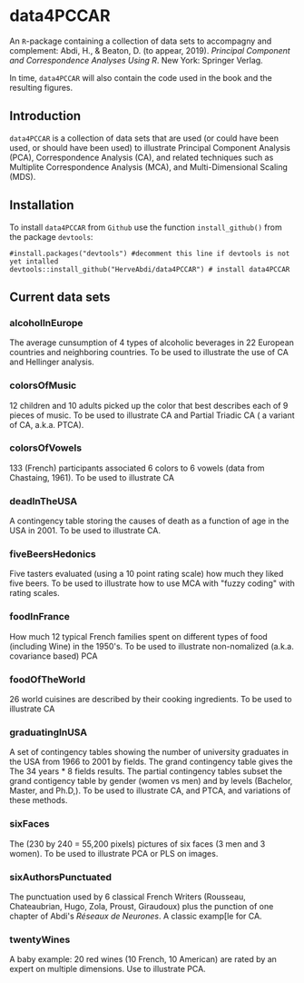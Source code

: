 # data4PCCAR

An `R`-package containing a collection of data sets to accompagny and complement:
Abdi, H., & Beaton, D. (to appear, 2019).
*Principal Component and Correspondence Analyses Using R*. New York: Springer Verlag. 

In time, `data4PCCAR` will also contain the code used in the book and the resulting figures.

## Introduction

`data4PCCAR` is a collection of data sets that are used (or could have been used, or should have been used) to illustrate Principal Component Analysis (PCA),  Correspondence Analysis (CA), and related techniques such as Multiplite Correspondence Analysis (MCA), and Multi-Dimensional Scaling (MDS).

## Installation

To install `data4PCCAR` from `Github` use the function `install_github()`  from the package `devtools`:

```{r}
#install.packages("devtools") #decomment this line if devtools is not yet intalled
devtools::install_github("HerveAbdi/data4PCCAR") # install data4PCCAR
```



## Current data sets

### alcoholInEurope

The average cunsumption of 4 types of alcoholic beverages in 22 European countries and neighboring countries.
To be used to illustrate the use of CA and Hellinger analysis.

### colorsOfMusic

12 children and 10 adults picked up the color that best describes
each of 9 pieces of music.
To be used to illustrate CA and Partial Triadic CA ( a variant of CA, a.k.a. PTCA).

### colorsOfVowels

133 (French) participants associated 6 colors to 6 vowels (data from Chastaing, 1961).
To be used to illustrate CA

### deadInTheUSA

A contingency table storing the causes of death as a function of age in the USA in 2001.
To be used to illustrate CA.

### fiveBeersHedonics

Five tasters evaluated (using a 10 point rating scale)
how much they liked five beers.
To be used to illustrate how to use MCA with "fuzzy coding" with rating scales.

### foodInFrance

How much  12 typical French families spent on different types of food (including Wine) in the 1950's.
To be used to illustrate non-nomalized (a.k.a. covariance based) PCA


### foodOfTheWorld

26 world cuisines are described by their cooking ingredients.
To be used to illustrate CA 

### graduatingInUSA

A set of contingency tables  showing the number of university graduates in the USA from 1966 to 2001 by fields.
The grand contingency table gives the The 34 years * 8 fields results. The partial contingency tables
subset the grand contigency table by gender (women vs men) and by levels (Bachelor, Master, and Ph.D,).
To  be used to illustrate CA, and PTCA, and variations of these methods.

### sixFaces

The (230 by 240 = 55,200 pixels) pictures of six faces (3 men and 3 women). To be used to illustrate PCA or PLS on images.

### sixAuthorsPunctuated

The punctuation used by 6 classical French Writers (Rousseau, Chateaubrian, Hugo, Zola, Proust, Giraudoux)
plus the punction of one chapter of Abdi's *Réseaux de Neurones*. A classic examp[le for CA.

### twentyWines

A baby example: 20 red wines (10 French, 10 American) are rated by an expert on multiple dimensions. Use to illustrate PCA.

